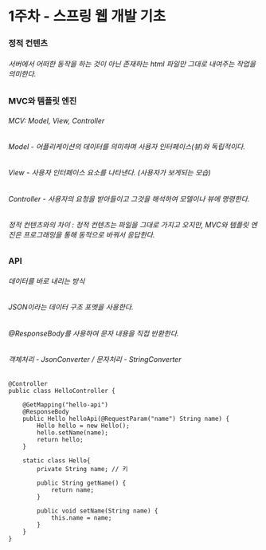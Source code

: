 # 1주차 - 스프링 웹 개발 기초

### 정적 컨텐츠
###### 서버에서 어떠한 동작을 하는 것이 아닌 존재하는 html 파일만 그대로 내여주는  작업을 의미한다.

### MVC와 템플릿 엔진

###### MCV: Model, View, Controller<br>
###### Model -  어플리케이션의 데이터를 의미하며 사용자 인터페이스(뷰)와 독립적이다. 
###### View - 사용자 인터페이스 요소를 나타낸다. (사용자가 보게되는 모습)
###### Controller - 사용자의 요청을 받아들이고 그것을 해석하여 모델이나 뷰에 명령한다.
###### 정적 컨텐츠와의 차이 : 정적 컨텐츠는 파일을 그대로 가지고 오지만, MVC와 템플릿 엔진은 프로그래밍을 통해 동적으로 바꿔서 응답한다.

### API
###### 데이터를 바로 내리는 방식
###### JSON이라는 데이터 구조 포멧을 사용한다.
###### @ResponseBody를 사용하여 문자 내용을 직접 반환한다.
###### 객체처리 - JsonConverter / 문자처리 - StringConverter



```
@Controller
public class HelloController {

    @GetMapping("hello-api")
    @ResponseBody
    public Hello helloApi(@RequestParam("name") String name) {
        Hello hello = new Hello();
        hello.setName(name);
        return hello;
    }

    static class Hello{
        private String name; // 키

        public String getName() {
            return name;
        }

        public void setName(String name) {
            this.name = name;
        }
    }
}
```